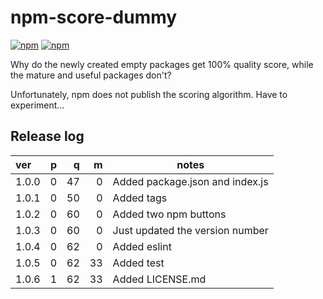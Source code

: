 # npm-score-dummy

[![npm](https://img.shields.io/npm/v/npm-score-dummy.svg)](https://www.npmjs.com/package/npm-score-dummy)
[![npm](https://img.shields.io/npm/dt/npm-score-dummy.svg)](https://www.npmjs.com/package/npm-score-dummy)

Why do the newly created empty packages get 100% quality score,
while the mature and useful packages don't?

Unfortunately, npm does not publish the scoring algorithm. Have to experiment...

## Release log

| ver      | p | q | m | notes |
| :------- | -: | -: | -: | - |
| 1.0.0 | 0 | 47 | 0 | Added package.json and index.js
| 1.0.1 | 0 | 50 | 0 | Added tags
| 1.0.2 | 0 | 60 | 0 | Added two npm buttons
| 1.0.3 | 0 | 60 | 0 | Just updated the version number
| 1.0.4 | 0 | 62 | 0 | Added eslint
| 1.0.5 | 0 | 62 | 33 | Added test
| 1.0.6 | 1 | 62 | 33 | Added LICENSE.md
